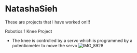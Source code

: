 # NatashaSieh
These are projects that I have worked on!!!

Robotics 1
  Knee Project
  - The knee is controlled by a servo which is programmed by a potentiometer to move the servo
![IMG_8928](https://github.com/nzs2401/NatashaSieh/assets/116852829/667d3b5a-b089-4d6b-a870-40098bd894fa)


